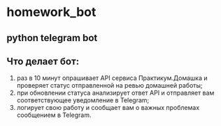 # homework_bot
## python telegram bot

## Что делает бот:
1. раз в 10 минут опрашивает API сервиса Практикум.Домашка и проверяет статус отправленной на ревью домашней работы;
2. при обновлении статуса анализирует ответ API и отправляет вам соответствующее уведомление в Telegram;
3. логирует свою работу и сообщает вам о важных проблемах сообщением в Telegram.

